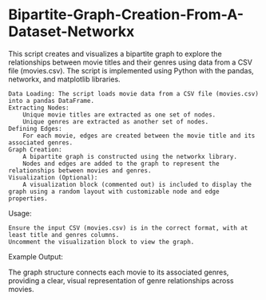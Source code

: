# Bipartite-Graph-Creation-From-A-Dataset-Networkx
This script creates and visualizes a bipartite graph to explore the relationships between movie titles and their genres using data from a CSV file (movies.csv). The script is implemented using Python with the pandas, networkx, and matplotlib libraries.

    Data Loading: The script loads movie data from a CSV file (movies.csv) into a pandas DataFrame.
    Extracting Nodes:
        Unique movie titles are extracted as one set of nodes.
        Unique genres are extracted as another set of nodes.
    Defining Edges:
        For each movie, edges are created between the movie title and its associated genres.
    Graph Creation:
        A bipartite graph is constructed using the networkx library.
        Nodes and edges are added to the graph to represent the relationships between movies and genres.
    Visualization (Optional):
        A visualization block (commented out) is included to display the graph using a random layout with customizable node and edge properties.

Usage:

    Ensure the input CSV (movies.csv) is in the correct format, with at least title and genres columns.
    Uncomment the visualization block to view the graph.

Example Output:

The graph structure connects each movie to its associated genres, providing a clear, visual representation of genre relationships across movies.
